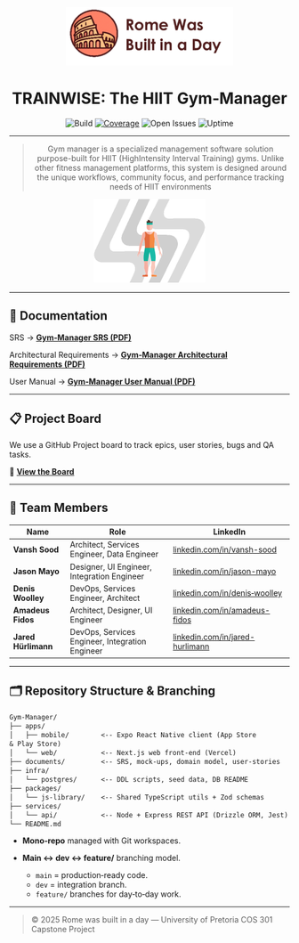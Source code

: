 <p align="center">
  <img src="banner.png" alt="Gym-Manager Banner" width="300">
</p>

<div align="center">

  # TRAINWISE: The HIIT Gym‑Manager

  ![Build](https://img.shields.io/github/actions/workflow/status/COS301-SE-2025/Gym-Manager/ci.yml?label=Build&logo=github)
  [![Coverage](https://codecov.io/gh/COS301-SE-2025/Gym-Manager/branch/main/graph/badge.svg)](https://codecov.io/gh/COS301-SE-2025/Gym-Manager)
  ![Open Issues](https://img.shields.io/github/issues/COS301-SE-2025/Gym-Manager?logo=github)
  ![Uptime](https://img.shields.io/uptimerobot/ratio/m793620257-fa7567f6c9f1e2282d9efa97?label=API%20Uptime)
</div>

---

<div align="center">

  > Gym manager is a specialized management software solution purpose-built for HIIT (HighIntensity Interval Training) gyms. Unlike other fitness management platforms, this system is
  designed around the unique workflows, community focus, and performance tracking needs of
  HIIT environments

  <img src="jumping_jack.gif" alt="Animated GIF" width="200">
  
</div>

---


## 📑 Documentation

SRS → **[Gym‑Manager SRS (PDF)](https://github.com/COS301-SE-2025/Gym-Manager/blob/main/documents/v2/SRSv2.pdf)**

Architectural Requirements → **[Gym‑Manager Architectural Requirements (PDF)](https://github.com/COS301-SE-2025/Gym-Manager/blob/main/documents/v2/ArchitecturalRequirementsDocument.pdf)**

User Manual → **[Gym‑Manager User Manual (PDF)](https://github.com/COS301-SE-2025/Gym-Manager/blob/main/documents/v2/TRAINWISE%20User%20MANUAL%20(1).pdf)**

---

## 📋 Project Board

We use a GitHub Project board to track epics, user stories, bugs and QA tasks.

🔗 **[View the Board](https://github.com/orgs/COS301-SE-2025/projects/218/views/2)**

---

## 👥 Team Members

| Name               | Role                | LinkedIn                                                                 |
| - | - | - |
| **Vansh Sood**  | Architect, Services Engineer, Data Engineer | [linkedin.com/in/vansh-sood](https://www.linkedin.com/in/vansh-sood-783519352/)   |
| **Jason Mayo**  | Designer, UI Engineer, Integration Engineer | [linkedin.com/in/jason-mayo](http://linkedin.com/in/jason-mayo-7a8063210)   |
| **Denis Woolley**  | DevOps, Services Engineer, Architect | [linkedin.com/in/denis‑woolley](https://www.linkedin.com/in/denis-woolley-981aa6202/)   |
| **Amadeus Fidos**  | Architect, Designer, UI Engineer | [linkedin.com/in/amadeus-fidos](https://www.linkedin.com/in/amadeus-fidos-b22512356/)   |
| **Jared Hürlimann**  | DevOps, Services Engineer, Integration Engineer | [linkedin.com/in/jared-hurlimann](https://www.linkedin.com/in/jared-h%C3%BCrlimann-695ba82a4/)  |


---

## 🗂️ Repository Structure & Branching

```
Gym-Manager/
├── apps/
│   ├── mobile/        <-- Expo React Native client (App Store & Play Store)
│   └── web/           <-- Next.js web front‑end (Vercel)
├── documents/         <-- SRS, mock‑ups, domain model, user‑stories
├── infra/
│   └── postgres/      <-- DDL scripts, seed data, DB README
├── packages/
│   └── js-library/    <-- Shared TypeScript utils + Zod schemas
├── services/
│   └── api/           <-- Node + Express REST API (Drizzle ORM, Jest)
└── README.md
```

* **Mono‑repo** managed with Git workspaces.
* **Main ↔ dev ↔ feature/** branching model.

  * `main` = production‑ready code.
  * `dev` = integration branch.
  * `feature/` branches for day‑to‑day work.

---
<!-- 
## 🏗️ CI / CD & Quality Gates

| Badge | Purpose | Live Status |
|-------|---------|-------------|
| ![Build](https://img.shields.io/github/actions/workflow/status/COS301-SE-2025/Gym-Manager/ci.yml?label=Build&logo=github) | **Build** & unit‑test pipeline (GitHub Actions) | `ci.yml` checks lint → test → build on every push & PR |
| [![Coverage](https://codecov.io/gh/COS301-SE-2025/Gym-Manager/branch/main/graph/badge.svg)](https://codecov.io/gh/COS301-SE-2025/Gym-Manager) | Jest **code coverage** via Codecov | Target ≥ 80 % |
| ![Requirements](https://img.shields.io/badge/requirements-track--passed-brightgreen) | **Requirements** checklist completeness | Linked to SRS table |
| ![Open Issues](https://img.shields.io/github/issues/COS301-SE-2025/Gym-Manager?logo=github) | Active **GitHub Issues** | Auto‑updates |
| ![Uptime](https://img.shields.io/uptimerobot/ratio/m793620257-fa7567f6c9f1e2282d9efa97?label=API%20Uptime) | **Monitoring** (UptimeRobot) for `/api/health` | 30‑day ratio | -->


> © 2025 Rome was built in a day — University of Pretoria COS 301 Capstone Project


